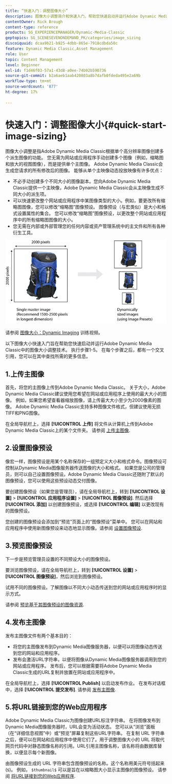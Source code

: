 ```yaml
---
title: “快速入门：调整图像大小”
description: 图像大小调整简介和快速入门，帮助您快速启动并运行Adobe Dynamic Media Classic中的图像大小调整技术。
contentOwner: Rick Brough
content-type: reference
products: SG_EXPERIENCEMANAGER/Dynamic-Media-Classic
geptopics: SG_SCENESEVENONDEMAND_PK/categories/image_sizing
discoiquuid: dcaa9b21-b925-4dbb-865e-7918cdbda50c
feature: Dynamic Media Classic,Asset Management
role: User
topic: Content Management
level: Beginner
exl-id: f1d46f03-57a1-43d8-a0ee-74b92b590736
source-git-commit: b2a6aeb1aab420803a8b7dafb0fdeda495e2a69b
workflow-type: tm+mt
source-wordcount: '877'
ht-degree: 17%

---
```


# 快速入门：调整图像大小{#quick-start-image-sizing}

图像大小调整是指Adobe Dynamic Media Classic根据单个高分辨率图像创建多个派生图像的功能。 您无需为网站或应用程序手动创建多个图像（例如，缩略图和放大的视图图像），而是提供单个主图像。 Adobe Dynamic Media Classic会生成您请求的所有修改后的图像。 能够从单个主映像动态投放映像有许多优点：

* 不必手动创建多个不同大小的图像副本。您向Adobe Dynamic Media Classic提供一个主映像，Adobe Dynamic Media Classic会从主映像生成不同大小的派生项。
* 可以快速更改整个网站或应用程序中某图像类型的大小。例如，要更改所有缩略图图像，您可以修改“缩略图”图像预设。 图像预设（与宏类似）是大小和格式设置属性的集合。 您可以修改“缩略图”图像预设，以更改整个网站或应用程序中的所有缩略图图像的大小。
* 您无需在内部或外部管理您的任何内容或资产管理系统中的主文件和所有各种衍生工具。

![您可以根据同一高分辨率主文件创建大小不同的多个派生图像。](/help/using/assets/is_derivative_sizes_popup.png)

请参阅 [图像大小：Dynamic Imaging](https://s7d5.scene7.com/s7viewers/html5/VideoViewer.html?videoserverurl=https://s7d5.scene7.com/is/content/&amp;emailurl=https://s7d5.scene7.com/s7/emailFriend&amp;serverUrl=https://s7d5.scene7.com/is/image/&amp;config=Scene7SharedAssets/Universal_HTML5_Video&amp;contenturl=https://s7d5.scene7.com/skins/&amp;asset=S7tutorials/557_Image%20Sizing_converted%20renamed_Dynamic%20Imaging-AVS) 训练视频。

以下图像大小快速入门旨在帮助您快速启动并运行Adobe Dynamic Media Classic中的图像大小调整技术。 执行步骤1-5。 在每个步骤之后，都有一个交叉引用，您可以在其中查找所需的更多信息。

## 1.上传主图像

首先，将您的主图像上传到Adobe Dynamic Media Classic。 关于大小，Adobe Dynamic Media Classic建议使用您希望在网站或应用程序上使用的最大大小的图像。 例如，如果您希望查看器缩放图像，请上传最大大小至少为2000像素的图像。 Adobe Dynamic Media Classic支持多种图像文件格式，但建议使用无损TIFF和PNG图像。

在全局导航栏上，选择 **[!UICONTROL 上传]** 将文件从计算机上传到Adobe Dynamic Media Classic上的某个文件夹。 请参阅 [上传主图像](uploading-master-images.md#uploading_master_images).

## 2.设置图像预设

像宏一样，图像预设是用某个名称保存的一组预定义大小和格式命令。图像预设可控制从Dynamic Media图像服务器传送图像的大小和格式。 如果您是公司的管理员，则可以自己设置图像预设。Adobe Dynamic Media Classic还随附了默认的图像预设，您可以使用这些预设动态交付图像。

要创建图像预设（如果您是管理员），请在全局导航栏上，转到 **[!UICONTROL 设置]** > **[!UICONTROL 应用程序设置]** > **[!UICONTROL 图像预设]**. 然后选择 **[!UICONTROL 添加]** 以创建图像预设，或选择 **[!UICONTROL 编辑]** 以更改现有的图像预设。

您创建的图像预设会添加到“预览”页面上的“图像预设”菜单中。 您可以在网站和应用程序中使用新图像预设来动态地显示图像。请参阅 [设置图像预设](setting-image-presets.md#setting_up_image_presets).

## 3.预览图像预设

下一步是预览管理员设置的不同预设大小的图像预设。

要浏览图像预设，请在全局导航栏上，转到 **[!UICONTROL 设置]** > **[!UICONTROL 图像预设]**，然后浏览到图像预设。

试用不同的图像预设。了解图像以不同大小动态传送到您的网站或应用程序时的显示方式。

请参阅 [预览基于其图像预设的图像资源](previewing-asset.md#previewing_an_image_asset_based_on_its_image_preset).

## 4.发布主图像

发布主图像文件有两个基本目的：

* 将您的主图像发布到Dynamic Media图像服务器，以便可以将图像动态传送到您的网站和应用程序。
* 发布会激活URL字符串，以便将图像从Dynamic Media图像服务器调用到您的网站或应用程序。 发布后，您可以根据需要将Adobe Dynamic Media Classic生成的URL复制并放置在网站或应用程序中。

在全局导航栏上，选择 **[!UICONTROL Publish]** 以启动发布作业。 在发布对话框中，选择 **[!UICONTROL 提交发布]**. 请参阅 [发布主图像](publishing-master-images.md#publishing_master_images).

## 5.将URL链接到您的Web应用程序

Adobe Dynamic Media Classic为图像创建URL标注字符串。 在将图像发布到Dynamic Media图像服务器时，URL会变为活动状态。 您可以从“浏览”面板（在“详细信息视图”中）或“预览”屏幕复制这些URL字符串。 在复制 URL 字符串之后，便可以在网站和应用程序中使用它们了。用于调整图像大小的 URL 将取代网页代码中对静态图像名称的引用。URL引用主图像名称，该名称将由数据库替换，以便显示每个新图像。

由图像预设生成的 URL 字符串包含图像预设的名称。这个名称用美元符号括起来(`$`)。 例如， `$thumbnail$` 可以是旨在以缩略图大小显示主图像的图像预设。 请参阅 [将URL链接到您的Web应用程序](linking-urls-web-application.md#linking_urls_to_your_web_application).
